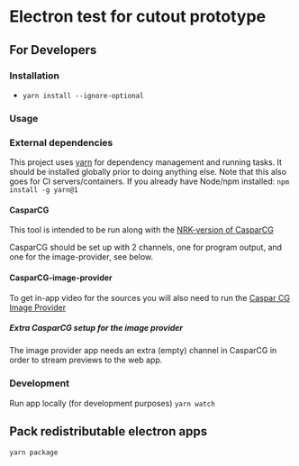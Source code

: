 # Electron test for cutout prototype

## For Developers

### Installation

- `yarn install --ignore-optional`

### Usage

### External dependencies

This project uses [yarn](https://classic.yarnpkg.com/en/) for dependency management and running tasks. It should be installed globally prior to doing anything else. Note that this also goes for CI servers/containers.
If you already have Node/npm installed: `npm install -g yarn@1`

#### CasparCG

This tool is intended to be run along with the [NRK-version of CasparCG](https://github.com/nrkno/tv-automation-casparcg-server/releases)

CasparCG should be set up with 2 channels, one for program output, and one for the image-provider, see below.

#### CasparCG-image-provider

To get in-app video for the sources you will also need to run the [Caspar CG Image Provider](https://github.com/SuperFlyTV/casparCG-image-provider)

##### Extra CasparCG setup for the image provider

The image provider app needs an extra (empty) channel in CasparCG in order to stream previews to the web app.

### Development

Run app locally (for development purposes)
`yarn watch`

## Pack redistributable electron apps

`yarn package`
